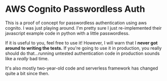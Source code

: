 # AWS Cognito Passwordless Auth
This is a proof of concept for passwordless authentication using aws cognito. 
I was just playing around. I'm pretty sure I just re-implemented their javascript
example code in python with a little passwordless.

If it is useful to you, feel free to use it! However, I will warn that I **never got
around to writing the tests.** If you're going to use it in production, you really should
do that...running untested authentication code in production sounds like a *really* bad
time.

It's also mostly two-year-old code and serverless framework has changed quite a bit since then.
